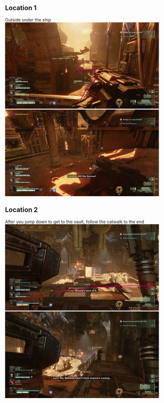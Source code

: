 ## Location 1
Outside under the ship
![](images/20221212145737_1_edit.jpg)
![](images/20221212145715_1.jpg)
## Location 2
After you jump down to get to the vault, follow the catwalk to the end
![](images/20221205222033_1_edit.jpg)![](images/20221205222020_1.jpg)